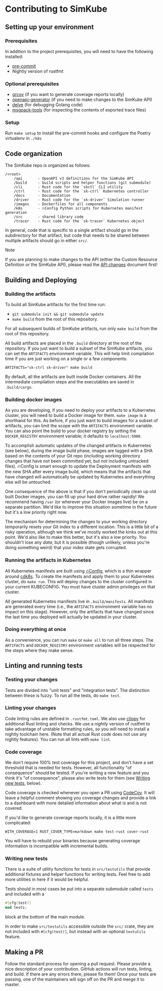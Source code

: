 <!--
project: SimKube
template: docs.html
-->

# Contributing to SimKube

## Setting up your environment

### Prerequisites

In addition to the project prerequisites, you will need to have the following installed:

- [pre-commit](https://pre-commit.com)
- Nightly version of rustfmt

### Optional prerequisites

- [grcov](https://github.com/mozilla/grcov) (if you want to generate coverage reports locally)
- [openapi-generator](https://openapi-generator.tech) (if you need to make changes to the SimKube API)
- [delve](https://github.com/go-delve/delve) (for debugging Golang code)
- [msgpack-tools](https://github.com/ludocode/msgpack-tools) (for inspecting the contents of exported trace files)

### Setup

Run `make setup` to install the pre-commit hooks and configure the Poetry virtualenv in `./k8s`

## Code organization

The SimKube repo is organized as follows:

```
/<root>
    /api       - OpenAPI v3 definitions for the SimKube API
    /build     - build scripts and helper functions (git submodule)
    /cli       - Rust code for the `skctl` CLI utility
    /ctrl      - Rust code for the `sk-ctrl` Kubernetes controller
    /docs      - Documentation
    /driver    - Rust code for the `sk-driver` Simulation runner
    /images    - Dockerfiles for all components
    /k8s       - 🔥Config Python scripts for Kubernetes manifest generation
    /src       - shared library code
    /tracer    - Rust code for the `sk-tracer` Kubernetes object
```

In general, code that is specific to a single artifact should go in the subdirectory for that artifact, but code that
needs to be shared between multiple artifacts should go in either `src/`.

> [!NOTE]
> If you are planning to make changes to the API (either the Custom Resource Definition or the SimKube API), please read
> the [API changes](./api_changes.md) document first!

## Building and Deploying

### Building the artifacts

To build all SimKube artifacts for the first time run:
- `git submodule init && git submodule update`
- `make build` from the root of this repository.

For all subsequent builds of SimKube artifacts, run only `make build` from the root of this repository.

All build artifacts are placed in the `.build` directory at the root of the repository.  If you just want to build a
subset of the SimKube artifacts, you can set the `ARTIFACTS` environment variable.  This will help limit compilation
time if you are just working on a single or a few components:

```
ARTIFACTS="sk-ctrl sk-driver" make build
```

By default, all the artifacts are built inside Docker containers.  All the intermediate compilation steps and the
executables are saved in `.build/cargo`.

### Building docker images

As you are developing, if you need to deploy your artifacts to a Kubernetes cluster, you will need to build a Docker
image for them.  `make image` is a shorthand for this.  As before, if you just want to build images for a subset of
artifacts, you can limit the scope with the `ARTIFACTS` environment variable.  You can also point the build to your
docker registry by setting the `DOCKER_REGISTRY` environment variable; it defaults to `localhost:5000`.

To accomplish automatic updates of the changed artifacts in Kubernetes (see below), during the image build phase, images
are tagged with a SHA based on the contents of your Git repo (including working directory changes that have not been
committed yet, but _not_ including untracked files).  🔥Config is smart enough to update the Deployment manifests with
the new SHA after every image build, which means that the artifacts that have changed will automatically be updated by
Kubernetes and everything else will be untouched.

One consequence of the above is that if you don't periodically clean up old built Docker images, you can fill up your
hard drive rather rapidly!  We recommend having `/var` (or wherever your Docker images live) be on a separate partition.
We'd like to improve this situation sometime in the future but it's a low priority right now.

The mechanism for determining the changes to your working directory temporarily resets your Git index to a different
location.  This is a little bit of a risky operation, although we think we've mostly worked the kinks out at this point.
We'd also like to make this better, but it's also a low priority.  You shouldn't lose any _data_, but it is possible
(though unlikely, unless you're doing something weird) that your index state gets corrupted.

### Running the artifacts in Kubernetes

All Kubernetes manifests are built using [🔥Config](https://github.com/acrlabs/fireconfig), which is a thin wrapper
around [cdk8s](https://cdk8s.io).  To create the manifests and apply them to your Kubernetes cluster, do `make run`.
This will deploy changes to the cluster configured in your current KUBECONFIG.  You must have cluster admin privileges
on that cluster.

All generated Kubernetes manifests live in `.build/manifests`.  All manifests are generated every time (i.e., the
`ARTIFACTS` environment variable has no impact on this stage).  However, only the artifacts that have changed since the
last time you deployed will actually be updated in your cluster.

### Doing everything at once

As a convenience, you can run `make` or `make all` to run all three steps.  The `ARTIFACTS` and `DOCKER_REGISTRY`
environment variables will be respected for the steps where they make sense.

## Linting and running tests

### Testing your changes

Tests are divided into "unit tests" and "integration tests".  The distinction between these is fuzzy.  To run all the
tests, do `make test`.

### Linting your changes

Code linting rules are defined in `.rustfmt.toml`.  We also use [clippy](https://doc.rust-lang.org/stable/clippy/usage.html)
 for additional Rust linting and checks.  We use a _nightly_ version of rustfmt to take advantage of unstable formatting
rules, so you will need to install a nightly toolchain here.  (Note that all actual Rust code does not use any nightly
features).  You can run all lints with `make lint`.

### Code coverage

We don't require 100% test coverage for this project, and don't have a set threshold that is needed for tests.  However,
all functionality "of consequence" should be tested.  If you're writing a new feature and you think it's "of
consequence", please also write tests for them (see [Writing new tests](#writing-new-tests), below).

Code coverage is checked whenever you open a PR using [CodeCov](https://about.codecov.io).  It will leave a helpful
comment showing you coverage changes and provide a link to a dashboard with more detailed information about what is and
is not covered.

If you'd like to generate coverage reports locally, it is a little more complicated:

```
WITH_COVERAGE=1 RUST_COVER_TYPE=markdown make test-rust cover-rust
```

You will have to rebuild your binaries because generating coverage information is incompatible with incremental
builds.

### Writing new tests

There is a suite of utility functions for tests in `src/testutils` that provide additional fixtures and helper
functions for writing tests.  Feel free to add more utilities in here if it would be helpful.

Tests should in most cases be put into a separate submodule called `tests` and included with a

```rust
#[cfg(test)]
mod tests;
```

block at the bottom of the main module.

In order to make `src/testutils` accessible outside the `src/` crate, they are not included with `#[cfg(test)]`, but
instead with an optional `testutils` feature.

## Making a PR

Follow the standard process for opening a pull request.  Please provide a nice description of your contribution.  GitHub
actions will run tests, linting, and build.  If there are any errors there, please fix them!  Once your tests are
passing, one of the maintainers will sign off on the PR and merge it to master.
